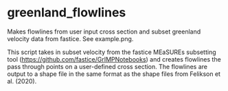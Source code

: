 # greenland_flowlines
Makes flowlines from user input cross section and subset greenland velocity data from fastice. See example.png.

This script takes in subset velocity from the fastice MEaSUREs subsetting tool (https://github.com/fastice/GrIMPNotebooks) and creates flowlines the pass through points on a user-defined cross section. The flowlines are output to a shape file in the same format as the shape files from Felikson et al. (2020).
